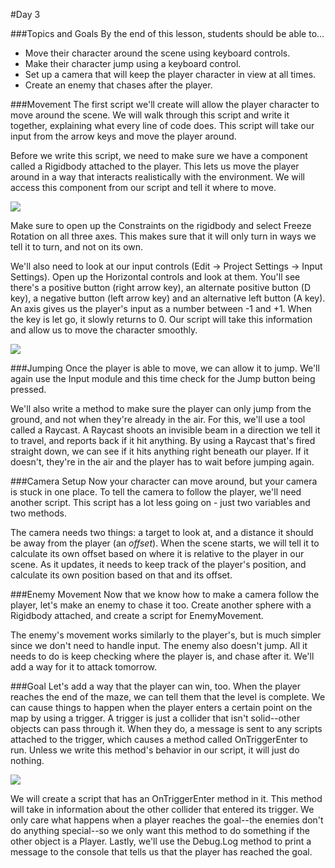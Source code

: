 #Day 3

###Topics and Goals
By the end of this lesson, students should be able to...
- Move their character around the scene using keyboard controls.
- Make their character jump using a keyboard control.
- Set up a camera that will keep the player character in view at all times.
- Create an enemy that chases after the player.

###Movement
The first script we'll create will allow the player character to move around the scene. We will walk through this script and write it together, explaining what every line of code does. This script will take our input from the arrow keys and move the player around.

Before we write this script, we need to make sure we have a component called a Rigidbody attached to the player. This lets us move the player around in a way that interacts realistically with the environment. We will access this component from our script and tell it where to move.

![](https://github.com/junior-devleague/spring-break-unity/blob/master/Day3/Screenshots/rigidbody.png)

Make sure to open up the Constraints on the rigidbody and select Freeze Rotation on all three axes. This makes sure that it will only turn in ways we tell it to turn, and not on its own.

We'll also need to look at our input controls (Edit -> Project Settings -> Input Settings). Open up the Horizontal controls and look at them. You'll see there's a positive button (right arrow key), an alternate positive button (D key), a negative button (left arrow key) and an alternative left button (A key). An axis gives us the player's input as a number between -1 and +1. When the key is let go, it slowly returns to 0. Our script will take this information and allow us to move the character smoothly.

![](https://github.com/junior-devleague/spring-break-unity/blob/master/Day3/Screenshots/inputmanager.png)

###Jumping
Once the player is able to move, we can allow it to jump. We'll again use the Input module and this time check for the Jump button being pressed. 

We'll also write a method to make sure the player can only jump from the ground, and not when they're already in the air. For this, we'll use a tool called a Raycast. A Raycast shoots an invisible beam in a direction we tell it to travel, and reports back if it hit anything. By using a Raycast that's fired straight down, we can see if it hits anything right beneath our player. If it doesn't, they're in the air and the player has to wait before jumping again.

###Camera Setup
Now your character can move around, but your camera is stuck in one place. To tell the camera to follow the player, we'll need another script. This script has a lot less going on - just two variables and two methods.

The camera needs two things: a target to look at, and a distance it should be away from the player (an _offset_). When the scene starts, we will tell it to calculate its own offset based on where it is relative to the player in our scene. As it updates, it needs to keep track of the player's position, and calculate its own position based on that and its offset.

###Enemy Movement
Now that we know how to make a camera follow the player, let's make an enemy to chase it too. Create another sphere with a Rigidbody attached, and create a script for EnemyMovement.

The enemy's movement works similarly to the player's, but is much simpler since we don't need to handle input. The enemy also doesn't jump. All it needs to do is keep checking where the player is, and chase after it. We'll add a way for it to attack tomorrow.

###Goal
Let's add a way that the player can win, too. When the player reaches the end of the maze, we can tell them that the level is complete. We can cause things to happen when the player enters a certain point on the map by using a trigger. A trigger is just a collider that isn't solid--other objects can pass through it. When they do, a message is sent to any scripts attached to the trigger, which causes a method called OnTriggerEnter to run. Unless we write this method's behavior in our script, it will just do nothing.

![](https://github.com/junior-devleague/spring-break-unity/blob/master/Day3/Screenshots/goal.png)

We will create a script that has an OnTriggerEnter method in it. This method will take in information about the other collider that entered its trigger. We only care what happens when a player reaches the goal--the enemies don't do anything special--so we only want this method to do something if the other object is a Player. Lastly, we'll use the Debug.Log method to print a message to the console that tells us that the player has reached the goal.
